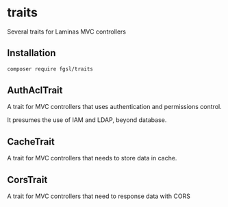 # traits
Several traits for Laminas MVC controllers 

## Installation

```bash
composer require fgsl/traits
```

## AuthAclTrait

A trait for MVC controllers that uses authentication and permissions control.

It presumes the use of IAM and LDAP, beyond database.

## CacheTrait

A trait for MVC controllers that needs to store data in cache.

## CorsTrait

A trait for MVC controllers that need to response data with CORS

